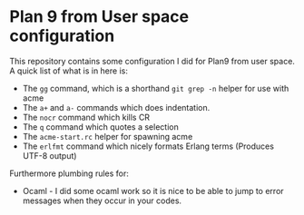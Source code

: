 # Plan 9 from User space configuration

This repository contains some configuration I did for Plan9 from user space. A quick list of what
is in here is:

* The `gg` command, which is a shorthand `git grep -n` helper for use with acme
* The `a+` and `a-` commands which does indentation.
* The `nocr` command which kills CR
* The `q` command which quotes a selection
* The `acme-start.rc` helper for spawning acme
* The `erlfmt` command which nicely formats Erlang terms (Produces UTF-8 output)

Furthermore plumbing rules for:

* Ocaml - I did some ocaml work so it is nice to be able to jump to error messages when they
  occur in your codes.